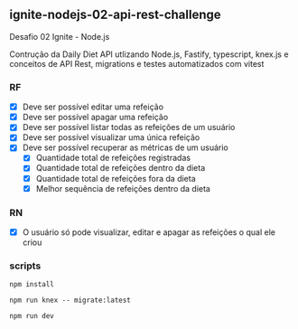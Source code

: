 ## ignite-nodejs-02-api-rest-challenge

Desafio 02 Ignite - Node.js 

Contrução da Daily Diet API utlizando Node.js, Fastify, typescript, knex.js 
e conceitos de API Rest, migrations e testes automatizados com vitest

### RF

- [x] Deve ser possível editar uma refeição
- [x] Deve ser possível apagar uma refeição
- [x] Deve ser possível listar todas as refeições de um usuário
- [x] Deve ser possível visualizar uma única refeição
- [x] Deve ser possível recuperar as métricas de um usuário
    - [x] Quantidade total de refeições registradas
    - [x] Quantidade total de refeições dentro da dieta
    - [x] Quantidade total de refeições fora da dieta
    - [x] Melhor sequência de refeições dentro da dieta

### RN

- [x] O usuário só pode visualizar, editar e apagar as refeições o qual ele criou 

### scripts
```
npm install

npm run knex -- migrate:latest

npm run dev
```